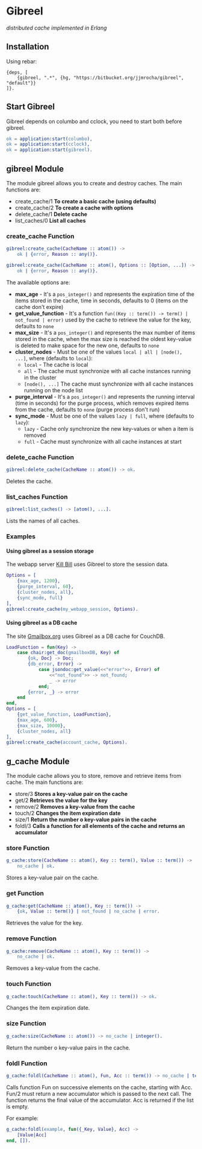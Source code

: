 Gibreel
=======
*distributed cache implemented in Erlang*

Installation
------------

Using rebar:

```
{deps, [
	{gibreel, ".*", {hg, "https://bitbucket.org/jjmrocha/gibreel", "default"}}
]}.
```

Start Gibreel
-------------

Gibreel depends on columbo and cclock, you need to start both before gibreel.

```erlang
ok = application:start(columbo),
ok = application:start(cclock),
ok = application:start(gibreel).
```

gibreel Module
--------------

The module gibreel allows you to create and destroy caches.
The main functions are:

* create_cache/1  **To create a basic cache (using defaults)**
* create_cache/2  **To create a cache with options**
* delete_cache/1  **Delete cache**
* list_caches/0  **List all caches**

### create_cache Function

```erlang
gibreel:create_cache(CacheName :: atom()) -> 
	ok | {error, Reason :: any()}.

gibreel:create_cache(CacheName :: atom(), Options :: [Option, ...]) -> 
	ok | {error, Reason :: any()}.
```

The available options are:

* __max_age__ - It's a ``` pos_integer() ``` and represents the expiration time of the items stored in the cache, time in seconds, defaults to 0 (items on the cache don't expire)
* __get_value_function__ - It's a function ``` fun((Key :: term()) -> term() | not_found | error) ``` used by the cache to retrieve the value for the key, defaults to ``` none ```
* __max_size__ - It's a ``` pos_integer() ``` and represents the max number of items stored in the cache, when the max size is reached the oldest key-value is deleted to make space for the new one, defaults to ``` none ```
* __cluster_nodes__ - Must be one of the values ``` local | all | [node(), ...] ```, where (defaults to ``` local ```):
	* ``` local ``` - The cache is local
	* ``` all ``` - The cache must synchronize with all cache instances running in the cluster
    * ``` [node(), ...] ``` The cache must synchronize with all cache instances running on the node list
* __purge_interval__ - It's a ``` pos_integer() ``` and represents the running interval (time in seconds) for the purge process, which removes expired items from the cache, defaults to ``` none ``` (purge process don't run)
* __sync_mode__ - Must be one of the values ``` lazy | full ```, where (defaults to ``` lazy ```):
    * ``` lazy ``` - Cache only synchronize the new key-values or when a item is removed
    * ``` full ``` - Cache must synchronize with all cache instances at start

### delete_cache Function

```erlang
gibreel:delete_cache(CacheName :: atom()) -> ok.
```

Deletes the cache.

### list_caches Function

```erlang
gibreel:list_caches() -> [atom(), ...].
```

Lists the names of all caches.

### Examples

#### Using gibreel as a session storage

The webapp server [Kill Bill](https://bitbucket.org/jjmrocha/kill-bill) uses Gibreel to store the session data.

```erlang
Options = [
    {max_age, 1200},
	{purge_interval, 60},
	{cluster_nodes, all},
	{sync_mode, full}
],
gibreel:create_cache(my_webapp_session, Options).
```

#### Using gibreel as a DB cache

The site [Gmailbox.org](https://www.gmailbox.org) uses Gibreel as a DB cache for CouchDB.

```erlang
LoadFunction = fun(Key) ->
	case chair:get_doc(gmailboxDB, Key) of
		{ok, Doc} -> Doc;
		{db_error, Error} ->
			case jsondoc:get_value(<<"error">>, Error) of
				<<"not_found">> -> not_found;
				_ -> error
			end;
		{error, _} -> error		
	end
end,
Options = [
	{get_value_function, LoadFunction},
	{max_age, 600},
	{max_size, 10000},
	{cluster_nodes, all}
],
gibreel:create_cache(account_cache, Options).
```

g_cache Module
--------------

The module cache allows you to store, remove and retrieve items from cache.
The main functions are:

* store/3  **Stores a key-value pair on the cache**
* get/2  **Retrieves the value for the key**
* remove/2  **Removes a key-value from the cache**
* touch/2  **Changes the item expiration date**
* size/1  **Return the number o key-value pairs in the cache**
* foldl/3  **Calls a function for all elements of the cache and returns an accumulator**

### store Function

```erlang
g_cache:store(CacheName :: atom(), Key :: term(), Value :: term()) -> 
    no_cache | ok.
```

Stores a key-value pair on the cache.

### get Function

```erlang
g_cache:get(CacheName :: atom(), Key :: term()) -> 
    {ok, Value :: term()} | not_found | no_cache | error.
```

Retrieves the value for the key.

### remove Function

```erlang
g_cache:remove(CacheName :: atom(), Key :: term()) -> 
    no_cache | ok.
```

Removes a key-value from the cache.

### touch Function

```erlang
g_cache:touch(CacheName :: atom(), Key :: term()) -> ok.
```

Changes the item expiration date.

### size Function

```erlang
g_cache:size(CacheName :: atom()) -> no_cache | integer().
```

Return the number o key-value pairs in the cache.

### foldl Function

```erlang
g_cache:foldl(CacheName :: atom(), Fun, Acc :: term()) -> no_cache | term().
```

Calls function Fun on successive elements on the cache, starting with Acc. Fun/2 must return a new accumulator which is passed to the next call. The function returns the final value of the accumulator. Acc is returned if the list is empty.

For example:

```erlang
g_cache:foldl(example, fun({_Key, Value}, Acc) ->
    [Value|Acc]
end, []).
```
